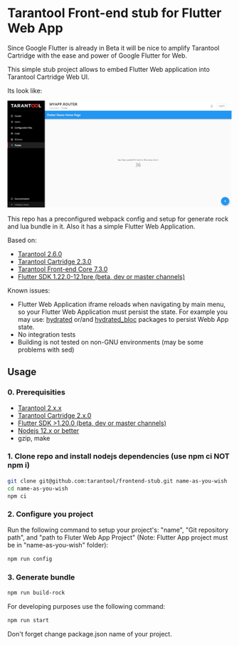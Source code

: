 # Tarantool Front-end stub for Flutter Web App

Since Google Flutter is already in Beta it will be nice to amplify Tarantool Cartridge with the ease and power of Google Flutter for Web.

This simple stub project allows to embed Flutter Web application into Tarantool Cartridge Web UI.

Its look like:
<p align="center"><img width="640" alt="tarantool-flutter" src="https://github.com/no1seman/frontend-stub-flutter/blob/master/resources/tarantool-flutter.jpg"></p>

This repo has a preconfigured webpack config and setup for generate rock and lua bundle in it. Also it has a simple Flutter Web Application.

Based on:

- [Tarantool 2.6.0](https://www.tarantool.io/en/download/?v=2.4)
- [Tarantool Cartridge 2.3.0](https://github.com/tarantool/cartridge)
- [Tarantool Front-end Core 7.3.0](https://github.com/tarantool/frontend-core)
- [Flutter SDK 1.22.0-12.1pre (beta, dev or master channels)](http://flutter.io)

Known issues:

- Flutter Web Application iframe reloads when navigating by main menu, so your Flutter Web Application must persist the state. For example you may use: [hydrated](https://pub.dev/packages/hydrated) or/and [hydrated_bloc](https://pub.dev/packages/hydrated_bloc) packages to persist Webb App state.
- No integration tests
- Building is not tested on non-GNU environments (may be some problems with sed)

## Usage

### 0. Prerequisities

- [Tarantool 2.x.x](https://www.tarantool.io/en/download/?v=2.4)
- [Tarantool Cartridge 2.x.0](https://github.com/tarantool/cartridge)
- [Flutter SDK >1.20.0 (beta, dev or master channels)](http://flutter.io)
- [Nodejs 12.x or better](https://nodejs.org/)
- gzip, make

### 1. Clone repo and install nodejs dependencies (use npm ci NOT npm i)

```bash
git clone git@github.com:tarantool/frontend-stub.git name-as-you-wish
cd name-as-you-wish
npm ci
```

### 2. Configure you project

Run the following command to setup your project's: "name", "Git repository path", and "path to Fluter Web App Project" (Note: Flutter App project must be in "name-as-you-wish" folder):

```bash
npm run config
```

### 3. Generate bundle

```bash
npm run build-rock
```

For developing purposes use the following command:

```bash
npm run start
```

Don't forget change package.json name of your project.
